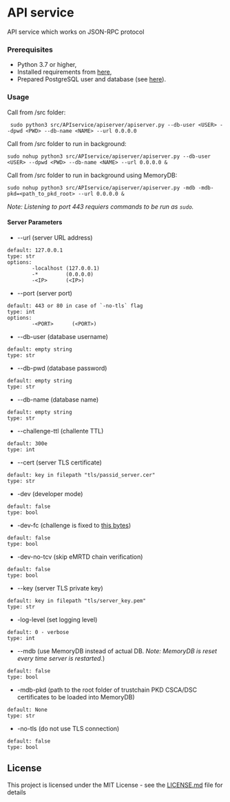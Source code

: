 # API service
API service which works on JSON-RPC protocol

### Prerequisites
* Python 3.7 or higher,
* Installed requirements from [here](../../../../../PassID-Server#prerequisites),
* Prepared PostgreSQL user and database (see [here](../../../../../PassID-Server#configure-postgresql-database)).

### Usage

Call from /src folder:
```
 sudo python3 src/APIservice/apiserver/apiserver.py --db-user <USER> --dpwd <PWD> --db-name <NAME> --url 0.0.0.0
```

Call from /src folder to run in background:
```
sudo nohup python3 src/APIservice/apiserver/apiserver.py --db-user <USER> --dpwd <PWD> --db-name <NAME> --url 0.0.0.0 &  
```

Call from /src folder to run in background using MemoryDB:
```
sudo nohup python3 src/APIservice/apiserver/apiserver.py -mdb -mdb-pkd=<path_to_pkd_root> --url 0.0.0.0 &  
```

*Note: Listening to port 443 requiers commands to be run as `sudo`.*

#### Server Parameters

* --url (server URL address)
```
default: 127.0.0.1
type: str
options:
        -localhost (127.0.0.1)
        -*         (0.0.0.0)
        -<IP>      (<IP>)
```

* --port (server port)
```
default: 443 or 80 in case of `-no-tls` flag
type: int
options: 
        -<PORT>      (<PORT>)
```

* --db-user (database username)
```
default: empty string
type: str
```

* --db-pwd (database password)
```
default: empty string
type: str
```

* --db-name (database name)
```
default: empty string
type: str
```



* --challenge-ttl (challente TTL)
```
default: 300e
type: int
```

* --cert (server TLS certificate)
```
default: key in filepath "tls/passid_server.cer"
type: str
```

* -dev (developer mode)
```
default: false
type: bool
```

* -dev-fc (challenge is fixed to [this bytes](https://github.com/ZeroPass/PassID-Server/blob/master/src/APIservice/apiserver/apiserver.py#L26))
```
default: false
type: bool
```

* -dev-no-tcv (skip eMRTD chain verification)
```
default: false
type: bool
```

* --key (server TLS private key)
```
default: key in filepath "tls/server_key.pem"
type: str
```

* -log-level (set logging level)
```
default: 0 - verbose
type: int
```

* --mdb (use MemoryDB instead of actual DB. *Note: MemoryDB is reset every time server is restarted.*)
```
default: false
type: bool
```

* -mdb-pkd (path to the root folder of trustchain PKD CSCA/DSC certificates to be loaded into MemoryDB)
```
default: None
type: str
```

* -no-tls (do not use TLS connection)
```
default: false
type: bool
```

## License

This project is licensed under the MIT License - see the [LICENSE.md](LICENSE.md) file for details
